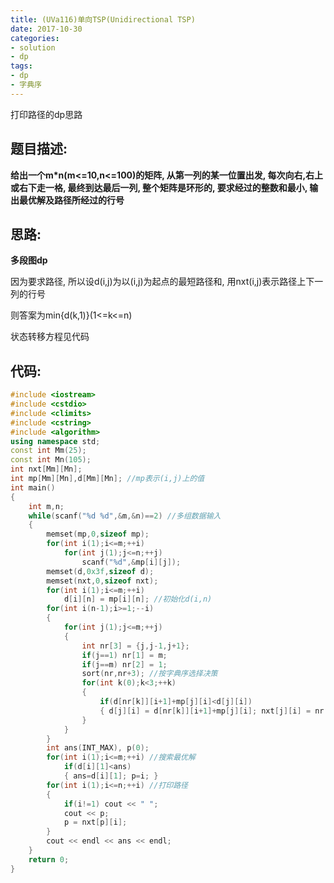 ```yaml
---
title: (UVa116)单向TSP(Unidirectional TSP)
date: 2017-10-30
categories:
- solution
- dp
tags:
- dp
- 字典序
---
```


打印路径的dp思路
<!-- more -->
## 题目描述:

**给出一个m*n(m<=10,n<=100)的矩阵, 从第一列的某一位置出发, 每次向右,右上或右下走一格, 最终到达最后一列, 整个矩阵是环形的, 要求经过的整数和最小, 输出最优解及路径所经过的行号**

## 思路:

**多段图dp**

因为要求路径, 所以设d(i,j)为以(i,j)为起点的最短路径和, 用nxt(i,j)表示路径上下一列的行号

则答案为min{d(k,1)}(1<=k<=n)

状态转移方程见代码

## 代码:
```cpp
#include <iostream>
#include <cstdio>
#include <climits>
#include <cstring>
#include <algorithm>
using namespace std;
const int Mm(25);
const int Mn(105);
int nxt[Mm][Mn];
int mp[Mm][Mn],d[Mm][Mn]; //mp表示(i,j)上的值
int main()
{
	int m,n;
	while(scanf("%d %d",&m,&n)==2) //多组数据输入
	{
		memset(mp,0,sizeof mp);
		for(int i(1);i<=m;++i)
			for(int j(1);j<=n;++j)
				scanf("%d",&mp[i][j]);
		memset(d,0x3f,sizeof d);
		memset(nxt,0,sizeof nxt);
		for(int i(1);i<=m;++i)
			d[i][n] = mp[i][n]; //初始化d(i,n)
		for(int i(n-1);i>=1;--i)
		{
			for(int j(1);j<=m;++j)
			{
				int nr[3] = {j,j-1,j+1};
				if(j==1) nr[1] = m;
				if(j==m) nr[2] = 1;
				sort(nr,nr+3); //按字典序选择决策
				for(int k(0);k<3;++k)
				{
					if(d[nr[k]][i+1]+mp[j][i]<d[j][i])
					{ d[j][i] = d[nr[k]][i+1]+mp[j][i]; nxt[j][i] = nr[k]; } //更新当前最优解
				}
			}
		}
		int ans(INT_MAX), p(0);
		for(int i(1);i<=m;++i) //搜索最优解
			if(d[i][1]<ans)
			{ ans=d[i][1]; p=i; }
		for(int i(1);i<=n;++i) //打印路径
		{
			if(i!=1) cout << " ";
			cout << p;
			p = nxt[p][i];
		}
		cout << endl << ans << endl;
	}
	return 0;
}
```
